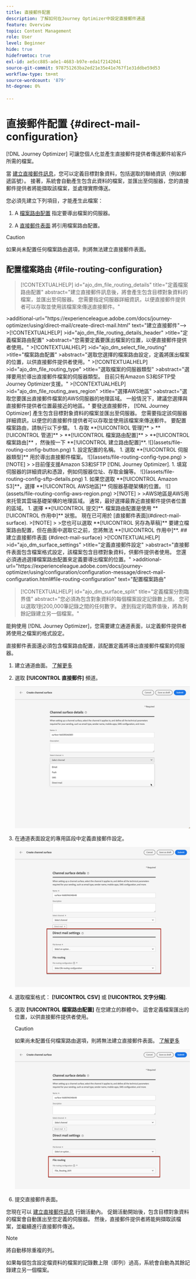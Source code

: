 ```yaml
---
title: 直接郵件配置
description: 了解如何在Journey Optimizer中設定直接郵件通道
feature: Overview
topic: Content Management
role: User
level: Beginner
hide: true
hidefromtoc: true
exl-id: ae5cc885-ade1-4683-b97e-eda1f2142041
source-git-commit: 978751263ba2ed21e35e41e767f1e31ddbe59d53
workflow-type: tm+mt
source-wordcount: '879'
ht-degree: 0%

---
```


# 直接郵件配置 {#direct-mail-configuration}

[!DNL Journey Optimizer] 可讓您個人化並產生直接郵件提供者傳送郵件給客戶所需的檔案。

當 [建立直接郵件訊息](../direct-mail/create-direct-mail.md)，您可以定義目標對象資料，包括選取的聯絡資訊（例如郵遞區號）。 接著，系統會自動產生包含此資料的檔案，並匯出至伺服器，您的直接郵件提供者將能擷取該檔案，並處理實際傳送。

您必須先建立下列項目，才能產生此檔案：

1. A [檔案路由配置](#file-routing-configuration) 指定要導出檔案的伺服器。

1. A [直接郵件表面](#direct-mail-surface) 將引用檔案路由配置。

>[!CAUTION]
>
>如果尚未配置任何檔案路由選項，則將無法建立直接郵件表面。

## 配置檔案路由 {#file-routing-configuration}

>[!CONTEXTUALHELP]
>id="ajo_dm_file_routing_details"
>title="定義檔案路由配置"
>abstract="建立直接郵件訊息後，將會產生包含目標對象資料的檔案，並匯出至伺服器。 您需要指定伺服器詳細資訊，以便直接郵件提供者可以存取並使用該檔案來傳送直接郵件。"
<!-->
>additional-url=&quot;https://experienceleague.adobe.com/docs/journey-optimizer/using/direct-mail/create-direct-mail.html&quot; text=&quot;建立直接郵件&quot;—>

>[!CONTEXTUALHELP]
>id="ajo_dm_file_routing_details_header"
>title="定義檔案路由配置"
>abstract="您需要定義要匯出檔案的位置，以便直接郵件提供者使用。"

>[!CONTEXTUALHELP]
>id="ajo_dm_select_file_routing"
>title="檔案路由配置"
>abstract="選取您選擇的檔案路由設定，定義將匯出檔案的位置，以供直接郵件提供者使用。"

>[!CONTEXTUALHELP]
>id="ajo_dm_file_routing_type"
>title="選取檔案的伺服器類型"
>abstract="選擇要用於導出直接郵件檔案的伺服器類型。 目前只有Amazon S3和SFTP受Journey Optimizer支援。"

>[!CONTEXTUALHELP]
>id="ajo_dm_file_routing_aws_region"
>title="選擇AWS地區"
>abstract="選取您要匯出直接郵件檔案的AWS伺服器的地理區域。 一般情況下，建議您選擇與直接郵件提供者位置最接近的地區。"

要發送直接郵件， [!DNL Journey Optimizer] 產生包含目標對象資料的檔案並匯出至伺服器。

您需要指定該伺服器詳細資訊，以便您的直接郵件提供者可以存取並使用該檔案來傳送郵件。

要配置檔案路由，請執行以下步驟。

1. 存取 **[!UICONTROL 管理]** > **[!UICONTROL 管道]** > **[!UICONTROL 檔案路由配置]** > **[!UICONTROL 檔案路由]** ，然後按一下 **[!UICONTROL 建立路由配置]**.

   ![](assets/file-routing-config-button.png)

1. 設定配置的名稱。

1. 選取 **[!UICONTROL 伺服器類型]** 用於導出直接郵件檔案。

   ![](assets/file-routing-config-type.png)

   >[!NOTE]
   >
   >目前僅支援Amazon S3和SFTP [!DNL Journey Optimizer].

1. 填寫伺服器的詳細資訊和憑證，例如伺服器位址、存取金鑰等。

   ![](assets/file-routing-config-sftp-details.png)

1. 如果您選取 **[!UICONTROL Amazon S3]**，選擇 **[!UICONTROL AWS地區]** 伺服器基礎架構的位置。

   ![](assets/file-routing-config-aws-region.png)

   >[!NOTE]
   >
   >AWS地區是AWS用來托管其雲端基礎架構的地理區域。 通常，最好選擇最靠近直接郵件提供者位置的區域。

1. 選擇 **[!UICONTROL 提交]**. 檔案路由配置是使用 **[!UICONTROL 作用中]** 狀態。 現在已可用於 [直接郵件表面](#direct-mail-surface).

   >[!NOTE]
   >
   >您也可以選取 **[!UICONTROL 另存為草稿]** 要建立檔案路由配置，但在曲面中選取它之前，您將無法 **[!UICONTROL 作用中]**.

## 建立直接郵件表面 {#direct-mail-surface}

>[!CONTEXTUALHELP]
>id="ajo_dm_surface_settings"
>title="定義直接郵件設定"
>abstract="直接郵件表面包含檔案格式設定，該檔案包含目標對象資料，供郵件提供者使用。 您還必須通過選擇檔案路由配置來定義要導出檔案的位置。"
>additional-url="https://experienceleague.adobe.com/docs/journey-optimizer/using/configuration/configuration-message/direct-mail-configuration.html#file-routing-configuration" text="配置檔案路由"

<!--
>[!CONTEXTUALHELP]
>id="ajo_dm_surface_sort"
>title="Define the sort order"
>abstract="If you select this option, the sort will be by profile ID, ascending or descending. If you unselect it, the sorting configuration defined when creating the direct mail message within a journey or a campaign."-->

>[!CONTEXTUALHELP]
>id="ajo_dm_surface_split"
>title="定義檔案分割臨界值"
>abstract="您必須為包含對象資料的每個檔案設定記錄數上限。 您可以選取1到200,000筆記錄之間的任何數字。 達到指定的臨界值後，將為剩餘記錄建立另一個檔案。"

能夠使用 [!DNL Journey Optimizer]，您需要建立通道表面，以定義郵件提供者將使用之檔案的格式設定。

直接郵件表面還必須包含檔案路由配置，該配置定義將導出直接郵件檔案的伺服器。

1. 建立通道曲面。 [了解更多](../configuration/channel-surfaces.md)

1. 選取 **[!UICONTROL 直接郵件]** 頻道。

   ![](assets/surface-direct-mail-channel.png)

1. 在通道表面設定的專用區段中定義直接郵件設定。

   ![](assets/surface-direct-mail-settings.png)

   <!--![](assets/surface-direct-mail-settings-with-insertion.png)-->

1. 選取檔案格式： **[!UICONTROL CSV]** 或 **[!UICONTROL 文字分隔]**.

1. 選取 **[!UICONTROL 檔案路由配置]** 在您建立的群體中。 這會定義檔案匯出的位置，以供直接郵件提供者使用。

   >[!CAUTION]
   >
   >如果尚未配置任何檔案路由選項，則將無法建立直接郵件表面。 [了解更多](#file-routing-configuration)

   ![](assets/surface-direct-mail-file-routing.png)

   <!--![](assets/surface-direct-mail-file-routing-with-insertion.png)-->

1. 提交直接郵件表面。

您現在可以 [建立直接郵件訊息](../direct-mail/create-direct-mail.md) 行銷活動內。 促銷活動開始後，包含目標對象資料的檔案會自動匯出至您定義的伺服器。 然後，直接郵件提供者將能夠擷取該檔案，並繼續進行直接郵件傳送。

>[!NOTE]
>
>將自動移除重複的列。
>
>如果每個包含設定檔資料的檔案的記錄數上限（即列）過高，系統會自動為其餘記錄建立另一個檔案。

<!--
    In the **[!UICONTROL Insertion]** section, you can choose to automatically remove duplicate rows.

    Define the maximum number of records (i.e. rows) for each file containing profile data. After the specified threshold is reached, another file will be created for the remaining records.

    ![](assets/surface-direct-mail-split.png)

    For example, if there are 100,000 records in the file and the threshold limit is set to 60,000, the records will be split into two files. The first file will contain 60,000 rows, and the second file will contain the remaining 40,000 rows.

    >[!NOTE]
    >
    >NOTE You can set any number between 1 and 200,000 records, meaning each file must contain at least 1 row and no more than 200,000 rows.

-->